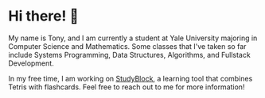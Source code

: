 # Hi there! 👋
My name is Tony, and I am currently a student at Yale University majoring in Computer Science and Mathematics. Some classes that I've taken so far include Systems Programming, Data Structures, Algorithms, and Fullstack Development. 

In my free time, I am working on [StudyBlock](https://www.studyblock.net), a learning tool that combines Tetris with flashcards. Feel free to reach out to me for more information!
